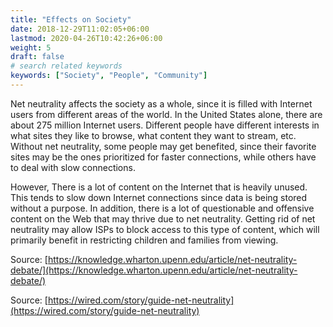 ```yaml
---
title: "Effects on Society"
date: 2018-12-29T11:02:05+06:00
lastmod: 2020-04-26T10:42:26+06:00
weight: 5
draft: false
# search related keywords
keywords: ["Society", "People", "Community"]
---
```


Net neutrality affects the society as a whole, since it is filled with Internet users from different areas of the world. In the United States alone, there are about 275 million Internet users. Different people have different interests in what sites they like to browse, what content they want to stream, etc. Without net neutrality, some people may get benefited, since their favorite sites may be the ones prioritized for faster connections, while others have to deal with slow connections.



However, There is a lot of content on the Internet that is heavily unused. This tends to slow down Internet connections since data is being stored without a purpose. In addition, there is a lot of questionable and offensive content on the Web that may thrive due to net neutrality. Getting rid of net neutrality may allow ISPs to block access to this type of content, which will primarily benefit in restricting children and families from viewing.

Source: [https://knowledge.wharton.upenn.edu/article/net-neutrality-debate/](https://knowledge.wharton.upenn.edu/article/net-neutrality-debate/)

Source: [https://wired.com/story/guide-net-neutrality](https://wired.com/story/guide-net-neutrality)
